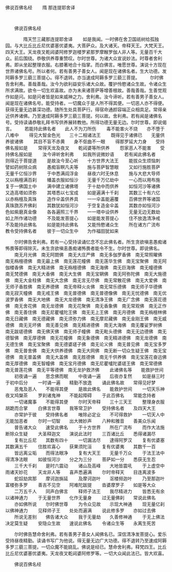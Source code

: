   佛说百佛名经
                        　　隋 那连提耶舍译

                        
        　      


　　佛说百佛名经

　　　　隋天竺三藏那连提耶舍译
　　如是我闻。一时佛在舍卫国祇树给孤独园。与大比丘比丘尼优婆塞优婆夷。大菩萨众。及大诸天。帝释天王。大梵天王。四天大王。天龙夜叉乾闼婆阿修罗迦楼罗紧那罗摩睺罗伽人非人等。无量百千大众。前后围绕。恭敬供养尊重赞叹。尔时世尊。为诸大众宣说妙法。时尊者舍利弗。即从坐起整理衣服。右膝著地合十指掌。而白佛言。唯愿世尊。演说十方现在世界诸佛名号。所以者何。若有善男子善女人。闻是现在诸佛名者。生大功德。发阿耨多罗三藐三菩提心。得不退转。亦当速成阿耨多罗三藐三菩提。
　　尔时佛告舍利弗。善哉善哉。汝今为欲利益安乐诸大众故。覆护怜愍诸众生故。令诸众生所求满故。欲令一切生欢喜故。亦为未来诸菩萨等增善根故。善哉善哉。生善觉观作如是问。如是问者皆是如来威神之力。舍利弗。汝今谛听。若有善男子善女人。闻是现在诸佛名号。能受持者。一切魔众于是人所不得其便。一切恶人亦不得便。获得无量无边甚深功德。随所生处具菩萨行。得宿命通颜容端正众相具足。常得亲近供养诸佛。乃至速成阿耨多罗三藐三菩提。何以故。舍利弗。若有闻是诸佛名号。受持读诵恭敬礼拜书写供养展转教他。所得功德无量无边。尔时世尊。即说偈言。
　　若能持此佛名者　　此人不为刀所伤
　　毒不能害火不烧　　亦不堕于八难中
　　得见大智金色光　　三十二相诸法王
　　既得见于诸佛已　　无量供养彼诸佛
　　其目不盲不赤黄　　身不伛曲不一眼
　　得那罗延大力身　　受持佛名报如是
　　常得天龙及夜叉　　乾闼婆等所供养
　　怨家恶人不能害　　受持佛名报如是
　　汝今谛听舍利弗　　如我所说微妙语
　　若有闻此佛名者　　则得近于菩提道
　　是故汝今至心听　　十方世界大法王
　　能拔众生烦恼刺　　譬如药树除众病
　　愚痴盲瞑凡夫等　　施与菩萨智慧眼
　　又如行施胜菩萨　　无量千亿恒沙界
　　于中悉满阎浮金　　昼夜六时无休息
　　施与大悲大导师　　又以栴檀满百刹
　　幡盖衣服如恒沙　　无量千万亿劫中
　　一心而以用布施　　复于一佛国土中
　　满中建立诸佛塔　　于十劫中而供养
　　如恒河沙等诸佛　　又造高塔如须弥
　　其塔悉以七宝成　　如是遍满十千刹
　　其数三十有六亿　　以赤栴檀及真珠
　　造作伞盖供养具　　一一伞盖能遍覆
　　百佛世界等诸国　　真珠旒苏齐佛刹
　　其数犹如恒河沙　　于空复造金伞盖
　　其数亦如恒河沙　　色如紫磨真金像
　　各各遍照三千界　　一一塔中设供养
　　无量无边无数劫　　如上所作诸功德
　　不及能发菩提心　　如是能发菩提心
　　住不放逸清净戒　　不及能持此佛名
　　如是能持此佛名　　又能怜愍诸众生
　　所在诸方广流布　　教令受持佛名者
　　彼于一切众生中　　为作福田犹如来

　　尔时佛告舍利弗。若有一心受持读诵忆念不忘此佛名者。所生贪欲嗔恚愚痴诸怖畏等即得除灭。未生贪欲嗔恚愚痴诸怖畏者能令不生。尔时世尊。即说佛名。
　　南无月光佛　南无阿閦佛　南无大庄严佛　南无多伽罗香佛　南无常照曜佛　南无栴檀德佛　南无最上佛　南无莲花幢佛　南无莲华生佛　南无宝聚佛　南无阿伽楼香佛　南无大精进佛　南无栴檀德佛　南无海佛　南无巨海佛　南无幢德佛　南无梵德佛　南无大香佛　南无大生佛　南无宝辋佛　南无阿弥陀佛　南无大施德佛　南无大金柱佛　南无大念佛　南无言无尽佛　南无常散花佛　南无大爱佛　南无师子香胜佛　南无养德佛　南无帝释火炎佛　南无常乐德佛　南无师子华德佛　南无寂灭幢佛　南无戒王佛　南无普德佛　南无普德像佛　南无无忧德佛　南无优波罗香佛　南无大地佛　南无大龙德佛　南无清净王佛　南无广念佛　南无莲花德佛　南无舍花佛　南无龙德佛　南无花聚佛　南无香象佛　南无常观佛　南无正作佛　南无善住佛　南无尼瞿嚧陀王佛　南无无上王佛　南无月德佛　南无栴檀林佛　南无日藏佛　南无德藏佛　南无须弥力佛　南无摩尼藏佛　南无金刚王佛　南无威德佛　南无无坏佛　南无善见佛　南无精进德佛　南无大海佛　南无覆娑罗树佛　南无跋瑳德佛　南无佛天佛　南无师子幢佛　南无毗头德佛　南无无边德佛　南无德智佛　南无厚德佛　南无花幢佛　南无象德佛　南无精进德佛　南无龙德佛　南无德生佛　南无宝聚佛　南无德婆瑳子佛　南无论义佛　南无普见佛　南无宝多罗佛　南无普舍佛　南无大供养德佛　南无大网佛　南无断一切众生疑王佛　南无宝德佛　南无普盖佛　南无大盖佛　南无胜德佛　南无千供养佛　南无宝莲花奋迅佛　南无厚德佛　南无智幢佛　南无宝月德佛　南无尼瞿嚧陀婆瑳王佛　南无常德佛　南无普莲花佛　南无平等德佛　南无龙护救济佛
　　此诸佛名等　　能救护世间
　　初夜诵一遍　　思念佛而眠
　　中夜诵一遍　　后夜亦复然
　　如是昼三时　　于初中后分
　　一时诵一遍　　精勤不放逸
　　诵此佛名故　　常得见好梦
　　恶鬼及恶人　　不能得其便
　　是故此佛名　　能救护世间
　　一切天乐神　　夜叉鸠槃茶
　　罗刹诸鬼神　　不能起障碍
　　于此百佛名　　常能念持者
　　一切诸魔事　　不能得其便
　　尔时天帝释　　三十三天王
　　整理身衣服　　胡跪而合掌
　　白佛言世尊　　我等常卫护
　　受持佛名者　　及四天大王
　　亦常护于彼　　受持佛名者
　　唯除必定业　　不可得救护
　　一切天人中　　无能加恶者
　　尔时一切智　　出大微妙声
　　八种和雅音　　善美众乐闻
　　普告诸大众　　速受此佛名
　　于十方世界　　所在广流布
　　而作大法施　　断除众生疑
　　大圣释迦文　　演说此法时
　　三百诸比丘　　悉得诸漏尽
　　复有比丘尼　　其数有四十
　　一切漏法尽　　逮得阿罗汉
　　复有优婆塞　　其数满五千
　　住胜欢喜心　　获果须陀洹
　　复有优婆夷　　其数千一百
　　皆远离尘垢　　而得法眼净
　　复有大天王　　无量千万众
　　于法王法中　　得清净法眼
　　如彼恒河沙　　分之为三分
　　菩萨如一分　　悉获无生忍
　　三千大千刹　　是时六震动
　　诸山及高峰　　大地皆震吼
　　于上虚空中　　雨诸天妙花
　　天龙非人等　　喜声悉遍满
　　尔时帝释天　　目连离波多
　　蛇奴劫宾那　　摩诃迦旃延
　　及摩诃迦叶　　沤楼频迦叶
　　乃至那迦叶　　富楼弥多罗
　　善吉不见空　　阿难陀跋提
　　沓婆摩罗子　　如是等大众
　　二万五千人　　同声白佛言
　　释师子法王　　我尽精进力
　　皆悉无有余　　以诸神通力
　　于无量世界　　化作无量身
　　过无量佛刹　　常说此佛名
　　亦如佛所说　　尔时佛世尊
　　为令众见故　　示现大神通
　　现无量亿刹　　以佛神通力
　　见释师子王　　处处而遍满
　　说此修多罗　　亦如过去佛
　　所说无差别　　佛告诸大众
　　我于无量劫　　久善修神通
　　于无上佛法　　决定莫生疑
　　安隐众生故　　速说此佛名
　　令诸众生等　　永离生死苦

　　尔时佛告慧命舍利弗。若有善男子善女人闻佛名已。深信清净发菩提心。爱乐受持昼夜精勤。读诵书写广为他说。得无量无边广大功德。得不退转乃至速成阿耨多罗三藐三菩提。一切众魔不能娆乱。佛说是经已。慧命舍利弗。释梵四王。比丘比丘尼优婆塞优婆夷。天龙夜叉乾闼婆阿修罗等。一切大众闻此法已。皆大欢喜。

　　佛说百佛名经


